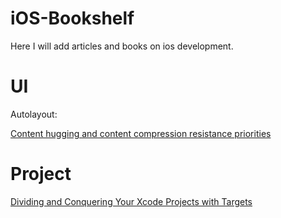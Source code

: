 # iOS-Bookshelf
Here I will add articles and books on ios development.


# UI
Autolayout:

[Content hugging and content compression resistance priorities](https://medium.com/@abhimuralidharan/ios-content-hugging-and-content-compression-resistance-priorities-476fb5828ef)

# Project

[Dividing and Conquering Your Xcode Projects with Targets](https://www.appcoda.com/xcode-targets)
